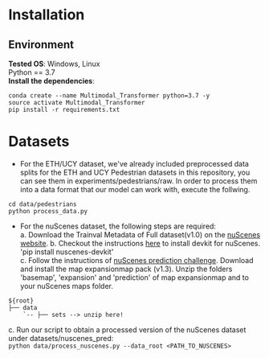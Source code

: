 # Installation
## Environment
**Tested OS**: Windows, Linux  
Python == 3.7  
**Install the dependencies**:   
```
conda create --name Multimodal_Transformer python=3.7 -y  
source activate Multimodal_Transformer  
pip install -r requirements.txt
```
# Datasets
* For the ETH/UCY dataset, we've already included preprocessed data splits for the ETH and UCY Pedestrian datasets in this repository, you can see them in experiments/pedestrians/raw. In order to process them into a data format that our model can work with, execute the follwing.
```
cd data/pedestrians
python process_data.py
```
* For the nuScenes dataset, the following steps are required:  
  a. Download the Trainval Metadata of Full dataset(v1.0) on the [nuScenes website](https://www.nuscenes.org/ "nuScenes").
  b. Checkout the instructions [here](https://github.com/nutonomy/nuscenes-devkit "nuscenes-devkit") to install devkit for nuScenes.  
  'pip install nuscenes-devkit'   
  c. Follow the instructions of [nuScenes prediction challenge](https://www.nuscenes.org/prediction?externalData=all&mapData=all&modalities=Any "prediction challenge"). Download and install the map expansionmap pack    (v1.3). Unzip the folders 'basemap', 'expansion' and 'prediction' of map expansionmap and to your nuScenes maps folder.
```
${root}
├── data
    `-- ├── sets --> unzip here!
```
  c. Run our script to obtain a processed version of the nuScenes dataset under datasets/nuscenes_pred:  
    `python data/process_nuscenes.py --data_root <PATH_TO_NUSCENES>`
